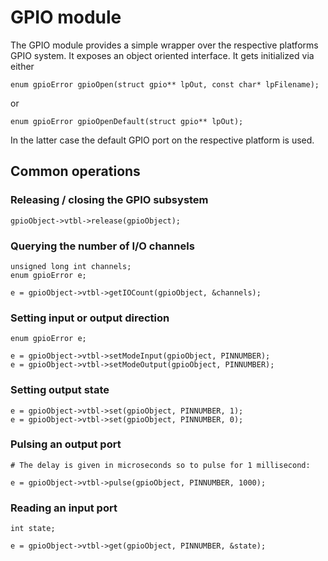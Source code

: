 # GPIO module

The GPIO module provides a simple wrapper over the respective platforms
GPIO system. It exposes an object oriented interface. It gets initialized
via either

```
enum gpioError gpioOpen(struct gpio** lpOut, const char* lpFilename);
```

or

```
enum gpioError gpioOpenDefault(struct gpio** lpOut);
```

In the latter case the default GPIO port on the respective platform is used.

## Common operations

### Releasing / closing the GPIO subsystem

```
gpioObject->vtbl->release(gpioObject);
```

### Querying the number of I/O channels

```
unsigned long int channels;
enum gpioError e;

e = gpioObject->vtbl->getIOCount(gpioObject, &channels);
```

### Setting input or output direction

```
enum gpioError e;

e = gpioObject->vtbl->setModeInput(gpioObject, PINNUMBER);
e = gpioObject->vtbl->setModeOutput(gpioObject, PINNUMBER);
```

### Setting output state

```
e = gpioObject->vtbl->set(gpioObject, PINNUMBER, 1);
e = gpioObject->vtbl->set(gpioObject, PINNUMBER, 0);
```

### Pulsing an output port

```
# The delay is given in microseconds so to pulse for 1 millisecond:

e = gpioObject->vtbl->pulse(gpioObject, PINNUMBER, 1000);
```

### Reading an input port

```
int state;

e = gpioObject->vtbl->get(gpioObject, PINNUMBER, &state);
```

